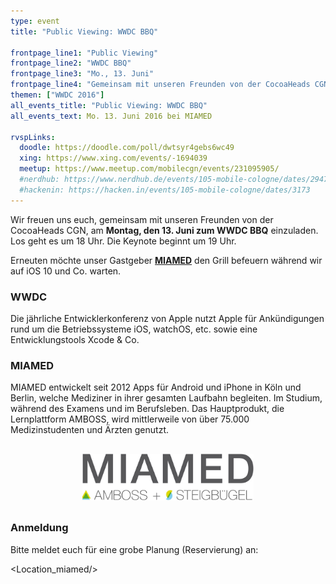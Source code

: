 ```yaml
---
type: event
title: "Public Viewing: WWDC BBQ"

frontpage_line1: "Public Viewing"
frontpage_line2: "WWDC BBQ"
frontpage_line3: "Mo., 13. Juni"
frontpage_line4: "Gemeinsam mit unseren Freunden von der CocoaHeads CGN möchten wir euch einladen zum WWDC Public Viewing.<br/>Wir freuen uns besonders über unseren erneuten Besuch bei MIAMED und das unser Gastgeber erneut den Grill für uns befeuern möchte während wir auf iOS 10 und Co. warten."
themen: ["WWDC 2016"]
all_events_title: "Public Viewing: WWDC BBQ"
all_events_text: Mo. 13. Juni 2016 bei MIAMED

rvspLinks:
  doodle: https://doodle.com/poll/dwtsyr4gebs6wc49
  xing: https://www.xing.com/events/-1694039
  meetup: https://www.meetup.com/mobilecgn/events/231095905/
  #nerdhub: https://www.nerdhub.de/events/105-mobile-cologne/dates/29471
  #hackenin: https://hacken.in/events/105-mobile-cologne/dates/3173
---
```


Wir freuen uns euch, gemeinsam mit unseren Freunden von der CocoaHeads CGN,
am **Montag, den 13. Juni zum WWDC BBQ** einzuladen.
Los geht es um 18 Uhr. Die Keynote beginnt um 19 Uhr.

Erneuten möchte unser Gastgeber
**<a href="https://www.miamed.de/" target="_blank">MIAMED</a>**
den Grill befeuern während wir auf iOS 10 und Co. warten.

### WWDC

Die jährliche Entwicklerkonferenz von Apple nutzt Apple für
Ankündigungen rund um die Betriebssysteme iOS, watchOS, etc.
sowie eine Entwicklungstools Xcode &amp; Co.

### MIAMED

MIAMED entwickelt seit 2012 Apps für Android und iPhone in Köln und Berlin,
welche Mediziner in ihrer gesamten Laufbahn begleiten.
Im Studium, während des Examens und im Berufsleben.
Das Hauptprodukt, die Lernplattform AMBOSS, wird mittlerweile von
über 75.000 Medizinstudenten und Ärzten genutzt.

<p style="text-align: center; margin-top: 30px; margin-bottom: 30px;">
    <a href="https://www.miamed.de/"><img src="/static/images/miamed.jpg" alt="MIAMED" width="274" height="75" /></a>
</p>

### Anmeldung

Bitte meldet euch für eine grobe Planung (Reservierung) an: <RegisterLinks />

<Location_miamed/>

